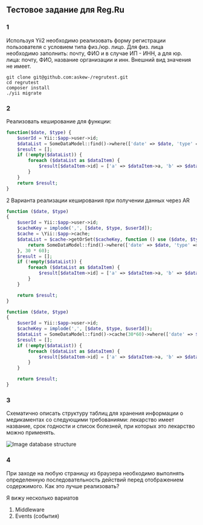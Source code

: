 Тестовое задание для Reg.Ru
-------------------

### 1
Используя Yii2 необходимо реализовать форму регистрации пользователя с
условием типа физ./юр. лицо. Для физ. лица необходимо заполнить: почту, ФИО и в
случае ИП - ИНН, а для юр. лица: почту, ФИО, название организации и инн.
Внешний вид значения не имеет.

~~~
git clone git@github.com:askew-/regrutest.git
cd regrutest
composer install
./yii migrate 
~~~


### 2
Реализовать кеширование для функции:
```php
function($date, $type) {
    $userId = Yii::$app->user->id;
    $dataList = SomeDataModel::find()->where(['date' => $date, 'type' => $type, 'user_id' => $userId])->all();
    $result = [];
    if (!empty($dataList)) {
        foreach ($dataList as $dataItem) {
            $result[$dataItem->id] = ['a' => $dataItem->a, 'b' => $dataItem->b];
        }
    }
    return $result;
}

```

2 Варианта реализации кеширования при получении данных через AR

```php
function ($date, $type)
{
    $userId = Yii::$app->user->id;
    $cacheKey = implode(',', [$date, $type, $userId]);
    $cache = \Yii::$app->cache;
    $dataList = $cache->getOrSet($cacheKey, function () use ($date, $type, $userId) {
        return SomeDataModel::find()->where(['date' => $date, 'type' => $type, 'user_id' => $userId])->all();
    }, 30 * 60);
    $result = [];
    if (!empty($dataList)) {
        foreach ($dataList as $dataItem) {
            $result[$dataItem->id] = ['a' => $dataItem->a, 'b' => $dataItem->b];
        }
    }

    return $result;
}
```

```php
function ($date, $type)
{
    $userId = Yii::$app->user->id;
    $cacheKey = implode(',', [$date, $type, $userId]);
    $dataList = SomeDataModel::find()->cache(30*60)->where(['date' => $date, 'type' => $type, 'user_id' => $userId])->all();
    $result = [];
    if (!empty($dataList)) {
        foreach ($dataList as $dataItem) {
            $result[$dataItem->id] = ['a' => $dataItem->a, 'b' => $dataItem->b];
        }
    }

    return $result;
}
```

### 3
Схематично описать структуру таблиц для хранения информации о медикаментах
со следующими требованиями: лекарство имеет название, срок годности и список
болезней, при которых это лекарство можно применять.

![Image database structure](https://i.imgur.com/7GbqAey.png)

### 4
При заходе на любую страницу из браузера необходимо выполнять определенную
последовательность действий перед отображением содержимого. Как это лучше
реализовать?

Я вижу несколько вариатов
1. Middleware
2. Events (события)

